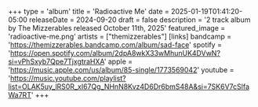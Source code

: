+++
type = 'album'
title = 'Radioactive Me'
date = 2025-01-19T01:41:20-05:00
releaseDate = 2024-09-20
draft = false
description = '2 track album by The Mizzerables released October 11th, 2025'
featured_image = 'radioactive-me.png'
artists = ["themizzerables"]
[links]
    bandcamp = 'https://themizzerables.bandcamp.com/album/sad-face'
    spotify = 'https://open.spotify.com/album/2dpA8wkX33wMhunUK4DVwN?si=vPhSxyb7Qpe7TjxgtraHXA'
    apple = 'https://music.apple.com/us/album/85-single/1773569042'
    youtube = 'https://music.youtube.com/playlist?list=OLAK5uy_lRS0R_xI67Qg_NHnN8Kvz4D6Dr6bmS48A&si=7SK6V7cSlfaWa7RT'
+++
